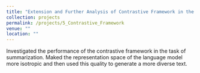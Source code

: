 ```yaml
---
title: "Extension and Further Analysis of Contrastive Framework in the Task of Text Summarization"
collection: projects
permalink: /projects/5_Contrastive_Framework
venue: ""
location: ""
---
```


Investigated the performance of the contrastive framework in the task of summarization. Maked the representation space of the language model more isotropic and then used this quality to generate a more diverse text.
